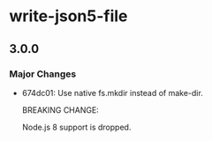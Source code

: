 # write-json5-file

## 3.0.0
### Major Changes

- 674dc01: Use native fs.mkdir instead of make-dir.
  
  BREAKING CHANGE:
  
  Node.js 8 support is dropped.
